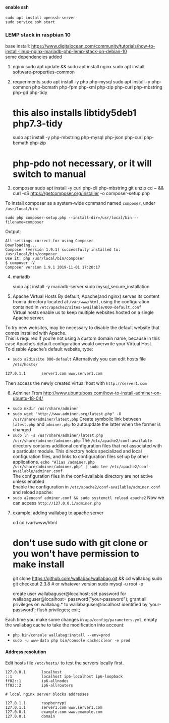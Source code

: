#### enable ssh

    sudo apt install openssh-server
    sudo service ssh start

### LEMP stack in raspbian 10

base install: https://www.digitalocean.com/community/tutorials/how-to-install-linux-nginx-mariadb-php-lemp-stack-on-debian-10 \
some dependencies added
1. nginx
    sudo apt update && sudo apt install nginx
    sudo apt install software-properties-common
2. requeriments
    sudo apt install -y php php-mysql
    sudo apt install -y php-common php-bcmath php-fpm php-xml php-zip php-curl php-mbstring php-gd php-tidy
    # this also installs libtidy5deb1 php7.3-tidy
    sudo apt install -y php-mbstring php-mysql php-json php-curl php-bcmath php-zip
    # php-pdo not necessary, or it will switch to manual

3. composer
    sudo apt install -y curl php-cli php-mbstring git unzip
    cd ~ && curl -sS https://getcomposer.org/installer -o composer-setup.php

To install composer as a system-wide command named `composer`, under `/usr/local/bin`:

    sudo php composer-setup.php --install-dir=/usr/local/bin --filename=composer
    
Output:

    All settings correct for using Composer
    Downloading...
    Composer (version 1.9.1) successfully installed to: /usr/local/bin/composer
    Use it: php /usr/local/bin/composer
    $ composer -V
    Composer version 1.9.1 2019-11-01 17:20:17

4. mariadb

    sudo apt install -y mariadb-server
    sudo mysql_secure_installation


5. Apache Virtual Hosts
By default, Apache(and nginx) serves its content from a directory located at `/var/www/html`, using the configuration contained in `/etc/apache2/sites-available/000-default.conf`\
Virtual hosts enable us to keep multiple websites hosted on a single Apache server.

To try new websites, may be necessary to disable the default website that comes installed with Apache.\
This is required if you’re not using a custom domain name, because in this case Apache’s default configuration would overwrite your Virtual Host.\
To disable Apache’s default website, type:
- `sudo a2dissite 000-default`
Alternatively you can edit hosts file `/etc/hosts/`
```bash
127.0.1.1       server1.com www.server1.com
```
Then access the newly created virtual host with `http://server1.com`

6. Adminer
From http://www.ubuntuboss.com/how-to-install-adminer-on-ubuntu-18-04/ 
- `sudo mkdir /usr/share/adminer`
- `sudo wget "http://www.adminer.org/latest.php" -O /usr/share/adminer/latest.php`
Create symbolic link between `latest.php` and `adminer.php` to autoupdate the latter when the former is changed
- `sudo ln -s /usr/share/adminer/latest.php /usr/share/adminer/adminer.php`
The `/etc/apache2/conf-available` directory contains additional configuration files that not associated with a particular module. This directory holds specialized and local configuration files, and links to configuration files set up by other applications.
`echo "Alias /adminer.php /usr/share/adminer/adminer.php" | sudo tee /etc/apache2/conf-available/adminer.conf`\
The configuration files in the conf-available directory are not active unless enabled\
Enable the configuration in `/etc/apache2/conf-available/adminer.conf` and reload apache:
- `sudo a2enconf adminer.conf && sudo systemctl reload apache2`
Now we can access `http://127.0.0.1/adminer.php`

7. example: adding wallabag to apache server

    cd cd /var/www/html
    # don't use sudo with git clone or you won't have permission to make install
    git clone https://github.com/wallabag/wallabag.git && cd wallabag
    sudo git checkout 2.3.8 # or whatever version
    sudo mysql -u root -p

    create user wallabaguser@localhost;
    set password for wallabaguser@localhost= password("your-password");
    grant all privileges on wallabag.* to wallabaguser@localhost identified by 'your-password';
    flush privileges;
    exit;
    
Each time you make some changes in `app/config/parameters.yml`, empty the wallabag cache to take the modification into account:
- `php bin/console wallabag:install --env=prod`
- `sudo -u www-data php bin/console cache:clear -e prod`


#### Address resolution
Edit hosts file `/etc/hosts/` to test the servers locally first.

```
127.0.0.1       localhost
::1             localhost ip6-localhost ip6-loopback
ff02::1         ip6-allnodes
ff02::2         ip6-allrouters

# local nginx server blocks addresses

127.0.1.1       raspberrypi
127.0.1.1       server1.com www.server1.com
127.0.0.1       example.com www.example.com
127.0.0.1       domain
```


